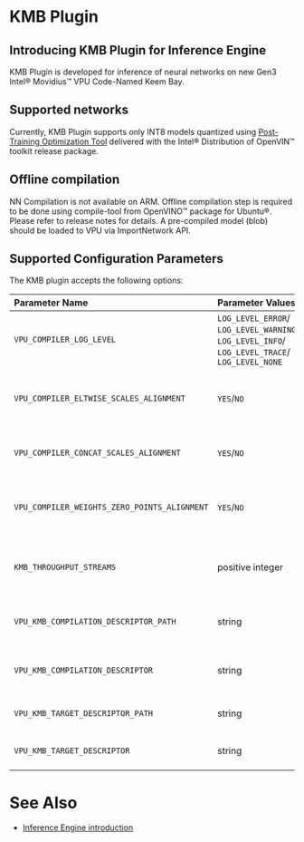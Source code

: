# KMB Plugin

## Introducing KMB Plugin for Inference Engine

KMB Plugin is developed for inference of neural networks on new Gen3 Intel&reg; Movidius&trade; VPU Code-Named Keem Bay.

## Supported networks

Currently, KMB Plugin supports only INT8 models quantized using [Post-Training Optimization Tool](https://docs.openvinotoolkit.org/latest/pot_README.html) delivered with the Intel&reg; Distribution of OpenVIN&trade; toolkit release package.


## Offline compilation

NN Compilation is not available on ARM. Offline compilation step is required to be done using compile-tool from OpenVINO&trade; package for Ubuntu&reg;. 
Please refer to release notes for details. 
A pre-compiled model (blob) should be loaded to VPU via ImportNetwork API.


## Supported Configuration Parameters


The KMB plugin accepts the following options:

| Parameter Name        | Parameter Values | Default Value    | Description                                                                        |
| :---                  | :---             | :---       | :---                                                                               |
| `VPU_COMPILER_LOG_LEVEL`    | `LOG_LEVEL_ERROR`/ `LOG_LEVEL_WARNING`/ `LOG_LEVEL_INFO`/ `LOG_LEVEL_TRACE`/ `LOG_LEVEL_NONE` | `LOG_LEVEL_INFO` | Set log level for mcmCompiler |
| `VPU_COMPILER_ELTWISE_SCALES_ALIGNMENT`    | `YES`/`NO` | `YES` | Enable or disable eltwise scales alignment |
| `VPU_COMPILER_CONCAT_SCALES_ALIGNMENT`    | `YES`/`NO` | `YES` | Enable or disable concat scales alignment |
| `VPU_COMPILER_WEIGHTS_ZERO_POINTS_ALIGNMENT`    | `YES`/`NO` | `YES` | Enable or disable weights zero points alignment |
| `KMB_THROUGHPUT_STREAMS`    | positive integer | 1 | Set the number of threads to use for model execution |
| `VPU_KMB_COMPILATION_DESCRIPTOR_PATH`    | string | 'mcm_config/compilation' | Path to folder with compilation config files |
| `VPU_KMB_COMPILATION_DESCRIPTOR`    | string | 'release_kmb' | Name of config file for network compilation |
| `VPU_KMB_TARGET_DESCRIPTOR_PATH`    | string | 'mcm_config/target' | Path to folder with target config files |
| `VPU_KMB_TARGET_DESCRIPTOR`    | string | 'release_kmb' | Name of config file for target device |


# See Also

* [Inference Engine introduction](https://gitlab-icv.inn.intel.com/inference-engine/dldt/blob/master/docs/IE_DG/inference_engine_intro.md)
